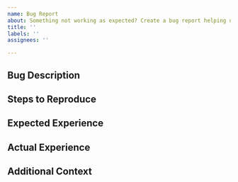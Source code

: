 ```yaml
---
name: Bug Report
about: Something not working as expected? Create a bug report helping us improve.
title: ''
labels: ''
assignees: ''

---
```


## Bug Description ##
<!-- A clear and concise description of what the bug is. -->

## Steps to Reproduce ##
<!-- 1. List the minimal steps required to reproduce the bug. -->
<!-- 2. Be as clear and concise as you can. -->
<!-- 3. Test cases in packages/**/test/*, languages/**/test/* and sample projects beneath examples might help to setup the env to reproduce  -->

## Expected Experience ##
<!-- A clear and concise description of what you expected to happen. If applicable, add screenshots to help explain what you expected. -->

## Actual Experience ##
<!-- A clear and concise description of what actually happens. If applicable, add screenshots to help explain what actually happened. -->

## Additional Context ##
<!-- Add any other context about the problem here, such as unusual system configurations, network restrictions, etc. -->

